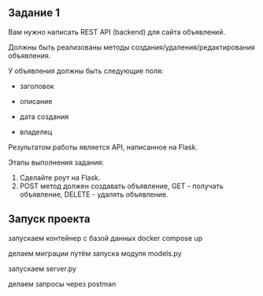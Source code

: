 ## Задание 1
Вам нужно написать REST API (backend) для сайта объявлений.

Должны быть реализованы методы создания/удаления/редактирования объявления.

У объявления должны быть следующие поля:

* заголовок

* описание

* дата создания
* владелец

Результатом работы является API, написанное на Flask.

Этапы выполнения задания:

1. Сделайте роут на Flask.
2. POST метод должен создавать объявление, GET - получать объявление, DELETE - удалять объявление.

## Запуск проекта
запускаем контейнер с базой данных  docker compose up

делаем миграции путём запуска модуля models.py

запускаем server.py

делаем запросы через postman
